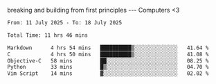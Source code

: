 breaking and building from first principles --- Computers <3

<!--START_SECTION:waka-->

```txt
From: 11 July 2025 - To: 18 July 2025

Total Time: 11 hrs 46 mins

Markdown      4 hrs 54 mins   ██████████▒░░░░░░░░░░░░░░   41.64 %
C             4 hrs 50 mins   ██████████▒░░░░░░░░░░░░░░   41.08 %
Objective-C   58 mins         ██░░░░░░░░░░░░░░░░░░░░░░░   08.25 %
Python        33 mins         █▒░░░░░░░░░░░░░░░░░░░░░░░   04.70 %
Vim Script    14 mins         ▓░░░░░░░░░░░░░░░░░░░░░░░░   02.02 %
```

<!--END_SECTION:waka-->
